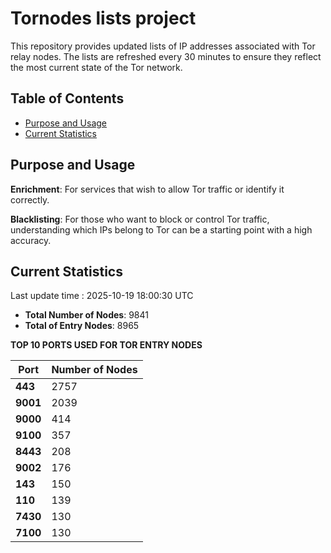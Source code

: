 # Tornodes lists project

This repository provides updated lists of IP addresses associated with Tor relay nodes. The lists are refreshed every 30 minutes to ensure they reflect the most current state of the Tor network.

## Table of Contents

- [Purpose and Usage](#purpose-and-usage)
- [Current Statistics](#current-statistics)


## Purpose and Usage

**Enrichment**: For services that wish to allow Tor traffic or identify it correctly.

**Blacklisting**: For those who want to block or control Tor traffic, understanding which IPs belong to Tor can be a starting point with a high accuracy.

## Current Statistics

Last update time : 2025-10-19 18:00:30 UTC

- **Total Number of Nodes**: 9841
- **Total of Entry Nodes**: 8965

**TOP 10 PORTS USED FOR TOR ENTRY NODES**

| **Port** | **Number of Nodes** |
|------|-----------------|
| **443**   | 2757  |
| **9001**   | 2039  |
| **9000**   | 414  |
| **9100**   | 357  |
| **8443**   | 208  |
| **9002**   | 176  |
| **143**   | 150  |
| **110**   | 139  |
| **7430**   | 130  |
| **7100**   | 130  |

